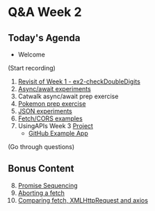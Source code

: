 <!-- cSpell:disable -->

# Q&A Week 2

## Today's Agenda

- Welcome

(Start recording)

1. [Revisit of Week 1 - ex2-checkDoubleDigits](1-wk1-ex2/README.md)
2. [Async/await experiments](2-async-await/README.md)
3. Catwalk async/await prep exercise
4. [Pokemon prep exercise](4-pokemon-prep/README.md)
5. [JSON experiments](5-json/README.md)
6. [Fetch/CORS examples](6-cors/README.md)
7. UsingAPIs Week 3 [Project](https://github.com/HackYourFuture/UsingAPIs/tree/main/Week3)
      - [GitHub Example App](7-project/github-app/README.md)

(Go through questions)

## Bonus Content

8. [Promise Sequencing](8-promise-sequence/README.md)
9. [Aborting a fetch](10-fetch-abort/README.md)
10. [Comparing fetch, XMLHttpRequest and axios](11-fetch-xml-axios/README.md)
